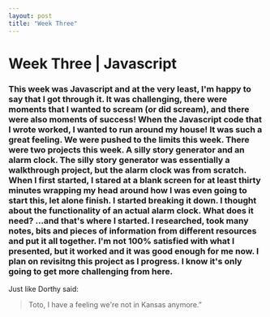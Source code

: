 ```yaml
---
layout: post
title: "Week Three"
---
```


# Week Three | Javascript

### This week was Javascript and at the very least, I'm happy to say that I got through it. It was challenging, there were moments that I wanted to scream (or did scream), and there were also moments of success! When the Javascript code that I wrote worked, I wanted to run around my house! It was such a great feeling. We were pushed to the limits this week. There were two projects this week. A silly story generator and an alarm clock. The silly story generator was essentially a walkthrough project, but the alarm clock was from scratch. When I first started, I stared at a blank screen for at least thirty minutes wrapping my head around how I was even going to start this, let alone finish. I started breaking it down. I thought about the functionality of an actual alarm clock. What does it need? ...and that's where I started. I researched, took many notes, bits and pieces of information from different resources and put it all together. I'm not 100% satisfied with what I presented, but it worked and it was good enough for me now. I plan on revisitng this project as I progress. I know it's only going to get more challenging from here.

Just like Dorthy said:

> Toto, I have a feeling we're
> not in Kansas anymore.”
